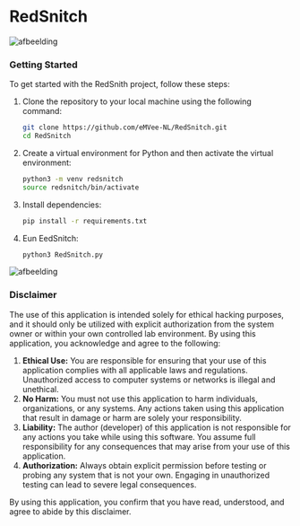 # RedSnitch





![afbeelding](https://github.com/user-attachments/assets/dd867e96-d94e-4d19-b72b-0cb1727774dd)

### Getting Started

To get started with the RedSnith project, follow these steps:

1. Clone the repository to your local machine using the following command:
   ```bash
   git clone https://github.com/eMVee-NL/RedSnitch.git
   cd RedSnitch
   ```

2. Create a virtual environment for Python and then activate the virtual environment:
   ```bash
   python3 -m venv redsnitch
   source redsnitch/bin/activate
   ```

3. Install dependencies:
   ```bash
   pip install -r requirements.txt
   ```

4. Eun EedSnitch:
   ```bash
   python3 RedSnitch.py 
   ```

![afbeelding](https://github.com/user-attachments/assets/10f5a2e4-5bbc-45fc-bcdd-b23601332830)


### Disclaimer

The use of this application is intended solely for ethical hacking purposes, and it should only be utilized with explicit authorization from the system owner or within your own controlled lab environment. By using this application, you acknowledge and agree to the following:

1. **Ethical Use:** You are responsible for ensuring that your use of this application complies with all applicable laws and regulations. Unauthorized access to computer systems or networks is illegal and unethical.
2. **No Harm:** You must not use this application to harm individuals, organizations, or any systems. Any actions taken using this application that result in damage or harm are solely your responsibility.
3. **Liability:** The author (developer) of this application is not responsible for any actions you take while using this software. You assume full responsibility for any consequences that may arise from your use of this application.
4. **Authorization:** Always obtain explicit permission before testing or probing any system that is not your own. Engaging in unauthorized testing can lead to severe legal consequences.

By using this application, you confirm that you have read, understood, and agree to abide by this disclaimer.
